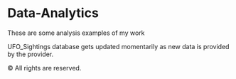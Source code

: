 # Data-Analytics

These are some analysis examples of my work

UFO_Sightings database gets updated momentarily as new data is provided by the provider.

:copyright: All rights are reserved.

